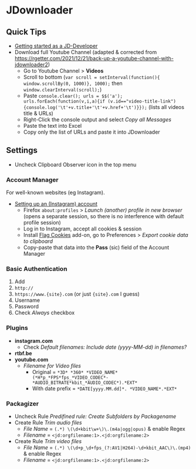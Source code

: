 # JDownloader

## Quick Tips

* [Getting started as a JD-Developer](https://jdownloader.org/knowledge/wiki/development/get-started)
* Download full Youtube Channel (adapted & corrected from <https://rgetter.com/2021/12/21/back-up-a-youtube-channel-with-jdownloader2>)
  * Go to Youtube Channel > **Videos**
  * Scroll to bottom (`var scroll = setInterval(function(){ window.scrollBy(0, 1000)}, 1000);` then `window.clearInterval(scroll);`)
  * Paste `console.clear(); urls = $$('a'); urls.forEach(function(v,i,a){if (v.id=="video-title-link"){console.log('\t'+v.title+'\t'+v.href+'\t')}});` (lists all videos title & URLs)
  * Right-Click the console output and select _Copy all Messages_
  * Paste the text into Excel
  * Copy only the list of URLs and paste it into JDownloader

## Settings

* Uncheck Clipboard Observer icon in the top menu

### Account Manager

For well-known websites (eg Instagram).

* [Setting up an (Instagram) account](https://support.jdownloader.org/en/knowledgebase/article/account-cookie-login-instructions)
  * Firefox `about:profiles` > _Launch (another) profile in new browser_ (opens a separate session, so there is no interference with default profile session)
  * Log in to Instagram, accept all cookies & session
  * Install [Flag Cookies](https://addons.mozilla.org/en-US/firefox/addon/flag-cookies) add-on, go to Preferences > _Export cookie data to clipboard_
  * Copy-paste that data into the **Pass** (sic) field of the Account Manager

### Basic Authentication

1. Add
2. `http://`
3. `https://www.{site}.com` (or just `{site}.com` I guess)
4. Username
5. Password
6. Check _Always_ checkbox

### Plugins

* **instagram.com**
  * Check _Default filenames: Include date (yyyy-MM-dd) in filenames?_
* **rtbf.be**
* **youtube.com**
  * _Filename for Video files_
    * Original = `*3D* *360* *VIDEO_NAME* (*H*p_*FPS*fps_*VIDEO_CODEC*-*AUDIO_BITRATE*kbit_*AUDIO_CODEC*).*EXT*`
    * With date prefix = `*DATE[yyyy.MM.dd]*. *VIDEO_NAME*.*EXT*`

### Packagizer

* Uncheck Rule _Predifined rule: Create Subfolders by Packagename_
* Create Rule _Trim audio files_
  * _File Name_ = `(.*) \(\d+kbit\w+\)\.(m4a|ogg|opus)` & enable Regex
  * _Filename_ = `<jd:orgfilename:1>.<jd:orgfilename:2>`
* Create Rule _Trim video files_
  * _File Name_ = `(.*) \(\d+p_\d+fps_(?:AV1|H264)-\d+kbit_AAC\)\.(mp4)` & enable Regex
  * _Filename_ = `<jd:orgfilename:1>.<jd:orgfilename:2>`
